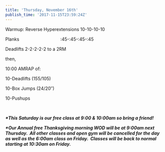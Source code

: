 ```yaml
---
title: 'Thursday, November 16th'
publish_time: '2017-11-15T23:59:24Z'
---
```


Warmup: Reverse Hyperextensions 10-10-10-10

Planks                                 :45-:45-:45-:45

Deadlifts 2-2-2-2-2 to a 2RM

then,

10:00 AMRAP of:

10-Deadlifts (155/105)

10-Box Jumps (24/20″)

10-Pushups

 

***\*This Saturday is our free class at 9:00 & 10:00am so bring a
friend!***

***\*Our Annual free Thanksgiving morning WOD will be at 9:00am next
Thursday.  All other classes and open gym will be cancelled for the day
as well as the 6:00am class on Friday.  Classes will be back to normal
starting at 10:30am on Friday.***

